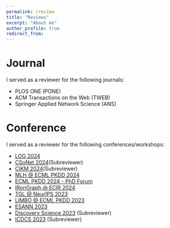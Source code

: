 ```yaml
---
permalink: /review
title: "Reviews"
excerpt: "About me"
author_profile: true
redirect_from:
---
```


Journal
======
I served as a reviewer for the following journals:
- PLOS ONE (PONE)
- ACM Transactions on the Web (TWEB)
- Springer Applied Network Science (ANS)

Conference
======
I served as a reviewer for the following conferences/workshops:
- [LOG 2024](https://logconference.org/)
- [CSoNet 2024](https://csonet-conf.github.io/csonet24/index.html)(Subreviewer)
- [CIKM 2024](https://cikm2024.org/)(Subreviewer)
- [MLH @ ECML PKDD 2024](https://sites.google.com/view/mlh-ecml24)
- [ECML PKDD 2024 - PhD Forum](https://ecmlpkdd.org/2024/submissions-phd-forum/)
- [IRonGraph @ ECIR 2024](https://irongraphs.github.io/ecir2024/)
- [TGL @ NeurIPS 2023](https://sites.google.com/view/tglworkshop-2023/home)
- [LIMBO @ ECML PKDD 2023](https://sites.google.com/view/limboecmlpkdd2023/home)
- [ESANN 2023](https://www.esann.org/esann23programme)
- [Discovery Science 2023](https://ds2023.inesctec.pt/) (Subreviewer)
- [ICDCS 2023](https://icdcs2023.icdcs.org/) (Subreviewer)
